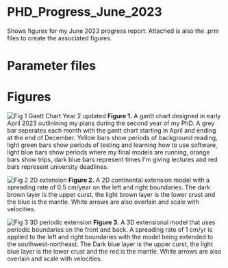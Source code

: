 # PHD_Progress_June_2023
Shows figures for my June 2023 progress report. Attached is also the .prm files to create the associated figures.

# Parameter files

# Figures

![Fig 1  Gantt Chart Year 2 updated](https://github.com/Lukel13/PHD_Progress_June_2023/assets/95885918/e665f51c-5e55-4149-8d0c-0689dfd36a3a)
**Figure 1.** A gantt chart designed in early April 2023 outlinining my plans during the second year of my PhD. A grey bar seperates each month with the gantt chart starting in April and ending at the end of December. Yellow bars show periods of background reading, light green bars show periods of testing and learning how to use software, light blue bars show periods where my final models are running, orange bars show trips, dark blue bars represent times I'm giving lectures and red bars represent university deadlines. 

![Fig 2  2D extension](https://github.com/Lukel13/PHD_Progress_June_2023/assets/95885918/b285495f-ce99-41ae-9e79-ea9fd27c9e6e)
**Figure 2.** A 2D continental extension model with a spreading rate of 0.5 cm/year on the left and right boundaries. The dark brown layer is the upper curst, the light brown layer is the lower crust and the blue is the mantle. White arrows are also overlain and scale with velocities.

![Fig 3  3D periodic extension](https://github.com/Lukel13/PHD_Progress_June_2023/assets/95885918/d44e4960-2fd9-4122-8a55-6ff5a764e5ee)
**Figure 3.** A 3D extensional model that uses periodic boundaries on the front and back. A spreading rate of 1 cm/yr is applied to the left and right boundaries with the model being extended to the southwest-northeast. The Dark blue layer is the upper curst, the light blue layer is the lower crust and the red is the mantle. White arrows are also overlain and scale with velocities.
